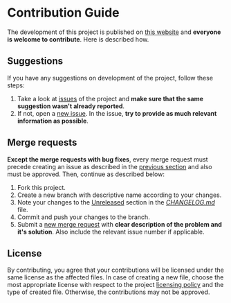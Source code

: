 # Contribution Guide

The development of this project is published on [this website](https://gitlab.com/dominiksalvet/vhdl-depgen) and **everyone is welcome to contribute**. Here is described how.

## Suggestions

If you have any suggestions on development of the project, follow these steps:

1. Take a look at [issues](https://gitlab.com/dominiksalvet/vhdl-depgen/issues) of the project and **make sure that the same suggestion wasn't already reported**.
2. If not, open a [new issue](https://gitlab.com/dominiksalvet/vhdl-depgen/issues/new). In the issue, **try to provide as much relevant information as possible**.

## Merge requests

**Except the merge requests with bug fixes**, every merge request must precede creating an issue as described in the [previous section](#suggestions) and also must be approved. Then, continue as described below:

1. Fork this project.
2. Create a new branch with descriptive name according to your changes.
3. Note your changes to the [Unreleased](CHANGELOG.md#unreleased) section in the [*CHANGELOG.md*](CHANGELOG.md) file.
4. Commit and push your changes to the branch.
5. Submit a [new merge request](https://gitlab.com/dominiksalvet/vhdl-depgen/merge_requests/new) with **clear description of the problem and it's solution**. Also include the relevant issue number if applicable.

## License

By contributing, you agree that your contributions will be licensed under the same license as the affected files. In case of creating a new file, choose the most appropriate license with respect to the project [licensing policy](README.md#license) and the type of created file. Otherwise, the contributions may not be approved.
